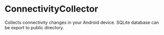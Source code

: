 # ConnectivityCollector
Collects connectivity changes in your Android device. SQLite database can be export to public directory.
